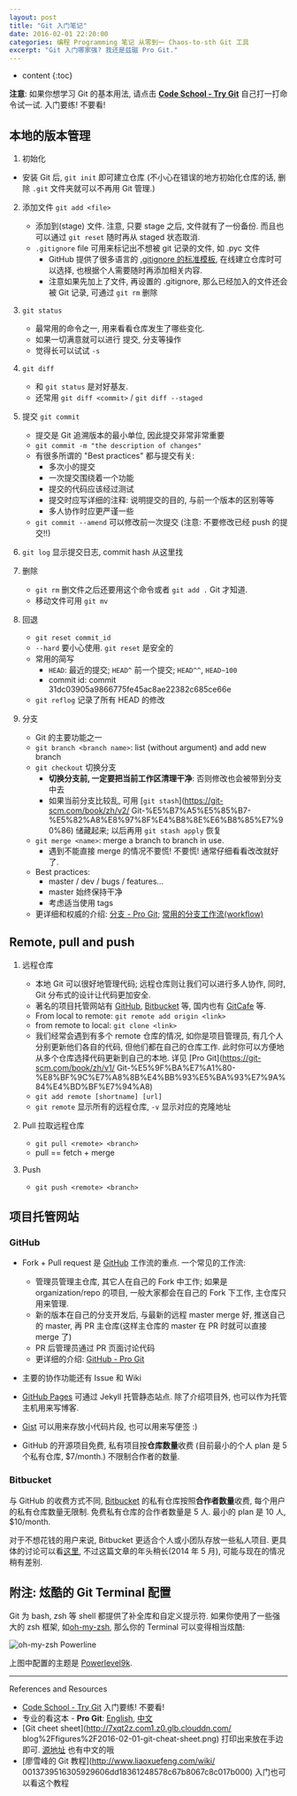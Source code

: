 ```yaml
---
layout: post
title: "Git 入门笔记"
date: 2016-02-01 22:20:00
categories: 编程 Programming 笔记 从零到一 Chaos-to-sth Git 工具
excerpt: "Git 入门哪家强? 我还是兹磁 Pro Git."
---
```


* content
{:toc}

**注意**: 如果你想学习 Git 的基本用法, 请点击 [**Code School - Try Git**](https://try.github.io/) 
自己打一打命令试一试. 入门要练! 不要看! 

## 本地的版本管理

1. 初始化
  - 安装 Git 后, `git init` 即可建立仓库
  (不小心在错误的地方初始化仓库的话, 删除 `.git` 文件夹就可以不再用 Git 管理.)

2. 添加文件 `git add <file>`
    - 添加到(stage) 文件. 注意, 只要 stage 之后, 文件就有了一份备份. 
    而且也可以通过 `git reset` 随时再从 staged 状态取消.
    - `.gitignore` file 可用来标记出不想被 git 记录的文件, 如 .pyc 文件
        + GitHub 提供了很多语言的 [.gitignore 的标准模板](https://github.com/github/gitignore), 
        在线建立仓库时可以选择, 也根据个人需要随时再添加相关内容.
        + 注意如果先加上了文件, 再设置的 .gitignore, 那么已经加入的文件还会被 Git 记录, 
         可通过 `git rm` 删除

3. `git status`
    - 最常用的命令之一, 用来看看仓库发生了哪些变化.
    - 如果一切满意就可以进行 提交, 分支等操作
    - 觉得长可以试试 `-s`

4. `git diff`
    - 和 `git status` 是对好基友.
    - 还常用 `git diff <commit>` / `git diff --staged`

5. 提交 `git commit`
    - 提交是 Git 追溯版本的最小单位, 因此提交非常非常重要
    - `git commit -m "the description of changes"`
    - 有很多所谓的 "Best practices" 都与提交有关: 
        - 多次小的提交
        - 一次提交围绕着一个功能
        - 提交的代码应该经过测试
        - 提交时应写详细的注释: 说明提交的目的, 与前一个版本的区别等等
        - 多人协作时应更严谨一些
    - `git commit --amend` 可以修改前一次提交 (注意: 不要修改已经 push 的提交!!)

6. `git log` 显示提交日志, commit hash 从这里找

7. 删除
    - `git rm` 删文件之后还要用这个命令或者 `git add .` Git 才知道.
    - 移动文件可用 `git mv`

8. 回退
    - `git reset commit_id`
    - `--hard` 要小心使用. `git reset` 是安全的
    - 常用的简写
        - `HEAD`: 最近的提交; `HEAD^` 前一个提交; `HEAD^^`, `HEAD~100`
        - commit id: commit 31dc03905a9866775fe45ac8ae22382c685ce66e
    - `git reflog` 记录了所有 HEAD 的修改

9. 分支
    - Git 的主要功能之一
    - `git branch <branch name>`: list (without argument) and add new branch
    - `git checkout` 切换分支
        - **切换分支前, 一定要把当前工作区清理干净**: 否则修改也会被带到分支中去
        - 如果当前分支比较乱, 可用 
        [`git stash`](https://git-scm.com/book/zh/v2/
        Git-%E5%B7%A5%E5%85%B7-%E5%82%A8%E8%97%8F%E4%B8%8E%E6%B8%85%E7%90%86) 储藏起来; 
        以后再用 `git stash apply` 恢复
    - `git merge <name>`: merge a branch to branch in use.
        - 遇到不能直接 merge 的情况不要慌! 不要慌! 通常仔细看看改改就好了.
    - Best practices: 
        - master / dev / bugs / features...
        - master 始终保持干净
        - 考虑适当使用 tags
    - 更详细和权威的介绍: [分支 - Pro Git](https://git-scm.com/book/zh/v2/Git-%E5%88%86%E6%94%AF-%E5%88%86%E6%94%AF%E7%AE%80%E4%BB%8B); [常用的分支工作流(workflow)](https://git-scm.com/book/zh/v2/Git-%E5%88%86%E6%94%AF-%E5%88%86%E6%94%AF%E5%BC%80%E5%8F%91%E5%B7%A5%E4%BD%9C%E6%B5%81)

## Remote, pull and push

1. 远程仓库
    - 本地 Git 可以很好地管理代码; 远程仓库则让我们可以进行多人协作, 同时, Git 分布式的设计让代码更加安全.
    - 著名的项目托管网站有 [GitHub](https://github.com/), [Bitbucket](https://bitbucket.org/) 等, 国内也有 [GitCafe](https://gitcafe.com/) 等.
    - From local to remote: `git remote add origin <link>`
    - from remote to local: `git clone <link>`
    - 我们经常会遇到有多个 remote 仓库的情况, 如你是项目管理员, 有几个人分别更新他们各自的代码, 
    但他们都在自己的仓库工作. 此时你可以方便地从多个仓库选择代码更新到自己的本地.
    详见 [Pro Git](https://git-scm.com/book/zh/v1/
    Git-%E5%9F%BA%E7%A1%80-%E8%BF%9C%E7%A8%8B%E4%BB%93%E5%BA%93%E7%9A%84%E4%BD%BF%E7%94%A8)
    - `git add remote [shortname] [url]`
    - `git remote` 显示所有的远程仓库, `-v` 显示对应的克隆地址

2. Pull 拉取远程仓库
    - `git pull <remote> <branch>`
    - pull == fetch + merge

3. Push
    - `git push <remote> <branch>`

## 项目托管网站

### GitHub

- Fork + Pull request 是 [GitHub](https://github.com/)
工作流的重点. 一个常见的工作流:
    - 管理员管理主仓库, 其它人在自己的 Fork 中工作; 如果是 organization/repo 的项目,
    一般大家都会在自己的 Fork 下工作, 主仓库只用来管理.
    - 新的版本在自己的分支开发后, 与最新的远程 master merge 好, 推送自己的 master, 
    再 PR 主仓库(这样主仓库的 master 在 PR 时就可以直接 merge 了) 
    - PR 后管理员通过 PR 页面讨论代码
    - 更详细的介绍: [GitHub - Pro Git](https://git-scm.com/book/zh/v2/GitHub-%E8%B4%A6%E6%88%B7%E7%9A%84%E5%88%9B%E5%BB%BA%E5%92%8C%E9%85%8D%E7%BD%AE)

- 主要的协作功能还有 Issue 和 Wiki

- [GitHub Pages](https://pages.github.com/) 可通过 Jekyll 托管静态站点. 
除了介绍项目外, 也可以作为托管主机用来写博客.

- [Gist](https://gist.github.com/) 可以用来存放小代码片段, 也可以用来写便签 :)

- GitHub 的开源项目免费, 私有项目按**仓库数量**收费 (目前最小的个人 plan 是 5 个私有仓库, $7/month.) 
不限制合作者的数量.

### Bitbucket

与 GitHub 的收费方式不同, [Bitbucket](https://bitbucket.org/)
的私有仓库按照**合作者数量**收费, 每个用户的私有仓库数量无限制. 
免费私有仓库的合作者数量是 5 人. 最小的 plan 是 10 人, $10/month. 

对于不想花钱的用户来说, Bitbucket 更适合个人或小团队存放一些私人项目. 
更具体的讨论可以看[这里](http://www.oschina.net/translate/bitbucket-vs-github-its-more-than-just-features?print), 
不过这篇文章的年头稍长(2014 年 5 月), 可能与现在的情况稍有差别.

## 附注: 炫酷的 Git Terminal 配置

Git 为 bash, zsh 等 shell 都提供了补全库和自定义提示符. 
如果你使用了一些强大的 zsh 框架, 如[oh-my-zsh](http://ohmyz.sh/), 
那么你的 Terminal 可以变得相当炫酷:

![oh-my-zsh Powerline](http://7xqt2z.com1.z0.glb.clouddn.com/blog%2Ffigures%2F2016-02-01-git-in-zsh.gif)

上图中配置的主题是 [Powerlevel9k](https://github.com/bhilburn/powerlevel9k).


---

References and Resources

- [Code School - Try Git](https://try.github.io/) 入门要练! 不要看!
- 专业的看这本 - **Pro Git**: [English](https://git-scm.com/book/en/v2), 
[中文](https://git-scm.com/book/zh/v2)
- [Git cheet sheet](http://7xqt2z.com1.z0.glb.clouddn.com/
blog%2Ffigures%2F2016-02-01-git-cheat-sheet.png) 
打印出来放在手边即可. [源地址](https://www.git-tower.com/blog/git-cheat-sheet/) 也有中文的哦
- [廖雪峰的 Git 教程](http://www.liaoxuefeng.com/wiki/
0013739516305929606dd18361248578c67b8067c8c017b000) 入门也可以看这个教程

